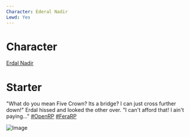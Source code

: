 ```yaml
---
Character: Ederal Nadir
Lewd: Yes
---
```

# Character
[Erdal Nadir](Erdal%20Nadir.md)

# Starter
"What do you mean Five Crown? Its a bridge? I can just cross further down!" Erdal hissed and looked the other over. "I can't afford that! I ain't paying..." [#OpenRP](https://twitter.com/hashtag/OpenRP?src=hashtag_click) [#FeraRP](https://twitter.com/hashtag/FeraRP?src=hashtag_click)

![Image](https://pbs.twimg.com/media/FEfpsUjXwAMQ8qQ?format=png&name=900x900)